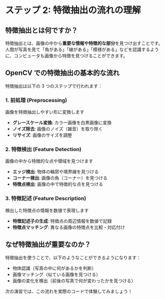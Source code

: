# ステップ 2: 特徴抽出の流れの理解

## 特徴抽出とは何ですか？

特徴抽出とは、画像の中から**重要な情報や特徴的な部分**を見つけ出すことです。
人間が写真を見て「角がある」「線がある」「模様がある」などを認識するように、コンピュータも画像から特徴を見つけることができます。

## OpenCV での特徴抽出の基本的な流れ

特徴抽出は以下の 3 つのステップで行われます：

### 1. 前処理 (Preprocessing)

画像を特徴抽出しやすい形に変換します

- **グレースケール変換**: カラー画像を白黒画像に変換
- **ノイズ除去**: 画像のノイズ（雑音）を取り除く
- **リサイズ**: 画像のサイズを調整

### 2. 特徴検出 (Feature Detection)

画像の中から特徴的な点や領域を見つけます

- **エッジ検出**: 物体の輪郭や境界線を見つける
- **コーナー検出**: 画像の角（コーナー）を見つける
- **特徴点検出**: 画像の中で特徴的な点を見つける

### 3. 特徴記述 (Feature Description)

検出した特徴点の情報を数値で表現します

- **特徴記述子の生成**: 特徴点の周辺情報を数値で記録
- **特徴点マッチング**: 異なる画像の特徴点を比較・対応付け

## なぜ特徴抽出が重要なのか？

特徴抽出を使うことで、以下のようなことができるようになります：

- 物体認識（写真の中に何があるかを判断）
- 画像マッチング（似ている画像を見つける）
- 画像の変化を検出（前後の写真で何が変わったかを見つける）

次の演習では、この流れを実際のコードで体験してみましょう！
